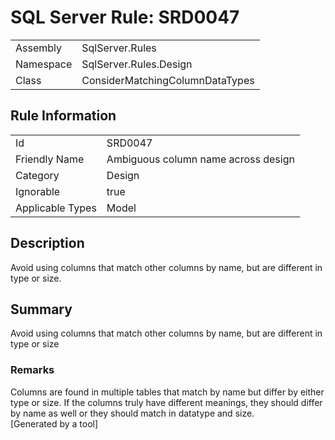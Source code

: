 # SQL Server Rule: SRD0047
  
|    |    |
|----|----|
| Assembly | SqlServer.Rules |
| Namespace | SqlServer.Rules.Design |
| Class | ConsiderMatchingColumnDataTypes |
  
## Rule Information
  
|    |    |
|----|----|
| Id | SRD0047 |
| Friendly Name | Ambiguous column name across design |
| Category | Design |
| Ignorable | true |
| Applicable Types | Model  |
  
## Description
  
Avoid using columns that match other columns by name, but are different in type or size.
  
## Summary
  
Avoid using columns that match other columns by name, but are different in type or size
  
### Remarks
  
Columns are found in multiple tables that match by name but differ by either type or size.
If the columns truly have different meanings, they should differ by name as well or they
should match in datatype and size.  
[Generated by a tool]
